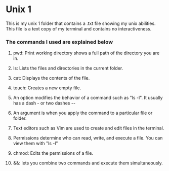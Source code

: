 # Unix 1

This is my unix 1 folder that contains a .txt file showing my unix abilities. This file is a text copy of my terminal and contains no interactiveness.

### The commands I used are explained below

1. pwd: Print working directory shows a full path of the directory you are in.

2. ls: Lists the files and directories in the current folder.

3. cat: Displays the contents of the file.

4. touch: Creates a new empty file.

5. An option modifies the behavior of a command such as "ls -l". It usually has a dash - or two dashes --

6. An argument is when you apply the command to a particular file or folder.

7. Text editors such as Vim are used to create and edit files in the terminal.

8. Permissions determine who can read, write, and execute a file. You can view them with "ls -l"

9. chmod: Edits the permissions of a file.

10. &&: lets you combine two commands and execute them simultaneously.

